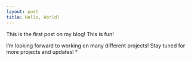 ```yaml
---
layout: post
title: Hello, World!
---
```


This is the first post on my blog! This is fun!

I’m looking forward to working on many different projects! Stay tuned for more projects and updates! &#740;
